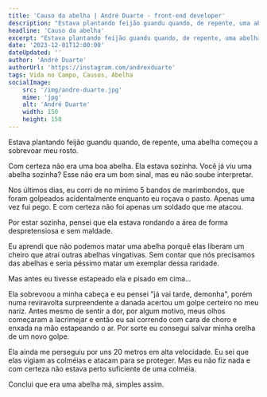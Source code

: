 ```yaml
---
title: 'Causo da abelha | André Duarte - front-end developer'
description: "Estava plantando feijão guandu quando, de repente, uma abelha começou a sobrevoar meu rosto."
headline: 'Causo da abelha'
excerpt: "Estava plantando feijão guandu quando, de repente, uma abelha começou a sobrevoar meu rosto."
date: '2023-12-01T12:00:00'
dateUpdated: ''
author: 'André Duarte'
authorUrl: 'https://instagram.com/andrexduarte'
tags: Vida no Campo, Causos, Abelha
socialImage:
    src: '/img/andre-duarte.jpg'
    mime: 'jpg'
    alt: 'André Duarte'
    width: 150
    height: 150
---
```

Estava plantando feijão guandu quando, de repente, uma abelha começou a sobrevoar meu rosto.

Com certeza não era uma boa abelha. Ela estava sozinha. Você já viu uma abelha sozinha? Esse não era um bom sinal, mas eu não soube interpretar.

Nos últimos dias, eu corri de no mínimo 5 bandos de marimbondos, que foram golpeados acidentalmente enquanto eu roçava o pasto. Apenas uma vez fui pego. E com certeza não foi apenas um soldado que me atacou.

Por estar sozinha, pensei que ela estava rondando a área de forma despretensiosa e sem maldade.

Eu aprendi que não podemos matar uma abelha porquê elas liberam um cheiro que atrai outras abelhas vingativas. Sem contar que nós precisamos das abelhas e seria péssimo matar um exemplar dessa raridade.

Mas antes eu tivesse estapeado ela e pisado em cima...

Ela sobrevoou a minha cabeça e eu pensei "já vai tarde, demonha", porém numa reviravolta surpreendente a danada acertou um golpe certeiro no meu nariz. Antes mesmo de sentir a dor, por algum motivo, meus olhos começaram a lacrimejar e então eu saí correndo com cara de choro e enxada na mão estapeando o ar. Por sorte eu consegui salvar minha orelha de um novo golpe.

Ela ainda me perseguiu por uns 20 metros em alta velocidade. Eu sei que elas vigiam as colméias e atacam para se proteger. Mas eu não fiz nada e com certeza não estava perto suficiente de uma colméia.

Conclui que era uma abelha má, simples assim.